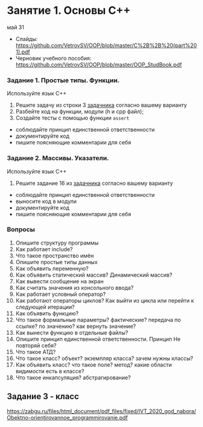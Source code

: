 # Занятие 1. Основы C++
май 31
- Слайды: https://github.com/VetrovSV/OOP/blob/master/C%2B%2B%20(part%201).pdf
- Черновик учебного пособия: https://github.com/VetrovSV/OOP/blob/master/OOP_StudBook.pdf

### Задание 1. Простые типы. Функции. 
Используйте язык С++
1. Решите задачу  из строки 3 [задачника](https://ivtipm.github.io/Programming/Files/spisocall.htm) согласно вашему варианту
2. Разбейте код на функции, модули (h и cpp файл); 
3. Создайте тесты с помощью функции `assert`

- соблюдайте принцип единственной ответственности
- документируйте код
- пишите поясняющие комментарии для себя


### Задание 2. Массивы. Указатели.
Используйте язык С++
1. Решите задание 16 из [задачника](https://ivtipm.github.io/Programming/Files/spisocall.htm) согласно вашему варианту

- соблюдайте принцип единственной ответственности
- выносите код в модули
- документируйте код
- пишите поясняющие комментарии для себя

### Вопросы 
1. Опишите структуру программы 
2. Как работает include?
3. Что такое пространство имён 
4. Опишите простые типы данных
5. Как объявить переменную?
5. Как объявить статический массив? Динамический массив?
6. Как вывести сообщение на экран 
7. Как считать значения из консольного ввода?
8. Как работает условный оператор?
9. Как работают операторы циклов? Как выйти из цикла или перейти к следующей итерации?
10. Как объявить функцию?
11. Что такое формальные параметры? фактические? передача по ссылке? по значению? как вернуть значение?
12. Как вынести функцию в отдельные файлы?
13. Опишите принцип единственной ответственности. Принцип Не повторяй себя?
14. Что такое АТД?
15.  Что такое класс? объект? экземпляр класса? зачем нужны классы?
16. Как объявить класс? что такое поле? метод? какие области видимости есть в классе?
17. Что такое инкапсуляция? абстрагирование?


## Задание 3 - класс
https://zabgu.ru/files/html_document/pdf_files/fixed/IVT_2020_god_nabora/Obektno-orientirovannoe_programmirovanie.pdf
